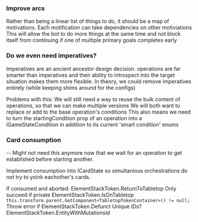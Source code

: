 ### Improve arcs

Rather than being a linear list of things to do, it should be a map of motivations.
Each motification can take dependencies on other motiviations
This will allow the bot to do more things at the same time and not block itself from continuing if
one of multiple primary goals completes early

### Do we even need imperatives?

Imperatives are an ancient ancestor design decision. operations are far smarter than imperatives
and their ability to introspect into the target situation makes them more flexible.
In theory, we could remove imperatives entirely (while keeping shims around for the configs)

Problems with this:
We will still need a way to reuse the bulk content of operations, so that we can make multiple versions
We will both want to replace or add to the base operation's conditions
This also means we need to turn the startingCondition prop of an operation into a IGameStateCondition
in addition to its current 'smart condition' enums

### Card consumption

-- Might not need this anymore now that we wait for an operation to get established before starting another.

Implement consumption into ICardState so simultanious orchestrations do not try to yoink eachother's cards.

If consumed and aborted: ElementStackToken.ReturnToTabletop
Only succeed if private ElementStackToken.IsOnTabletop `this.transform.parent.GetComponent<TabletopTokenContainer>() != null;`
Throw error if ElementStackToken.Defunct
Unique IDs? ElementStackToken.EntityWithMutationsId
